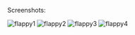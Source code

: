 Screenshots:


![flappy1](https://github.com/user-attachments/assets/82914b87-7f79-4b60-bf11-d364befc4730)
![flappy2](https://github.com/user-attachments/assets/32aea807-f932-4e20-b2a5-926c4bd01920)
![flappy3](https://github.com/user-attachments/assets/739755a5-96bc-43c4-ad71-0f8c331fb9c1)
![flappy4](https://github.com/user-attachments/assets/ae1105bf-655b-445e-879e-2c291c9aad05)
